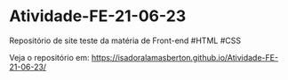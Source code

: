# Atividade-FE-21-06-23

Repositório de site teste da matéria de Front-end
#HTML #CSS

Veja o repositório em:
https://isadoralamasberton.github.io/Atividade-FE-21-06-23/
